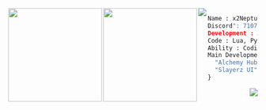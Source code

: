 <img align="left" src="https://cdn.discordapp.com/attachments/1170025747872751736/1170390944063959110/N.png" width="189"/>

<img align="left" src="https://cdn.discordapp.com/attachments/1170025747872751736/1170390773636812800/Profile3.png" width="189"/>


<img align="left" src="https://github-readme-stats.vercel.app/api?username=x2-Neptune&theme=algolia&hide_border=false&include_all_commits=true&count_private=false"/>

```py
Name : x2Neptune
Discord": 710731327611207692
Development : Alchemy Hub, Crazzy Hub, Phoenix Hub
Code : Lua, Py, Html, Js, Node
Ability : Coding , Bypass , Decoder , Design
Main Development : {
  "Alchemy Hub": "Free Script Hub support PC / Mobile with high quality",
  "Slayerz UI": "Free Ui Library that support PC / Mobile will stable!"
}
```


<img align="right" src="https://github-readme-streak-stats.herokuapp.com/?user=x2-Neptune&theme=algolia&hide_border=false" />
